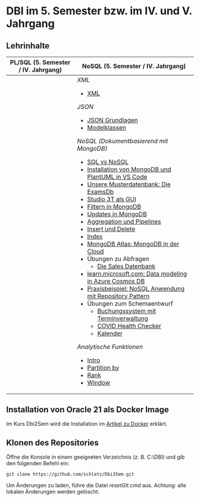 # DBI im 5. Semester bzw. im IV. und V. Jahrgang

## Lehrinhalte

<table>
  <thead>
    <tr>
      <th>PL/SQL (5. Semester / IV. Jahrgang)</th>
      <th>NoSQL (5. Semester / IV. Jahrgang)</th>
    </tr>
  </thead>
  <tbody>
    <tr>
    </tr>
    <tr>
      <td>
      </td>
      <td>
        <em>XML</em>
        <ul>
          <li> <a href="11_XML/README.md">XML</a></li>
        </ul>
        <em>JSON</em>
        <ul>
          <li> <a href="12_JSON/01_Intro.md">JSON Grundlagen</a></li>
          <li> <a href="12_JSON/02_Modelklassen.md">Modelklassen</a></li>
        </ul>
        <em> NoSQL (Dokumentbasierend mit MongoDB)</em>
        <ul>
          <li> <a href="13_NoSQL/01_Sql_vs_Nosql.md">SQL vs NoSQL</a></li>
          <li> <a href="13_NoSQL/02_Mongodb_Install.md">Installation von MongoDB und PlantUML in VS Code</a></li>
          <li> <a href="13_NoSQL/03_MongoDb_Examsdb.md">Unsere Musterdatenbank: Die ExamsDb</a></li>
          <li> <a href="13_NoSQL/04_Studio3T.md">Studio 3T als GUI</a></li>
          <li> <a href="13_NoSQL/05_MongoDb_Find.md">Filtern in MongoDB</a></li>
          <li> <a href="13_NoSQL/06_MongoDb_Update.md">Updates in MongoDB</a></li>
          <li> <a href="13_NoSQL/07_MongoDb_Aggregate.md">Aggregation und Pipelines</a></li>
          <li> <a href="13_NoSQL/08_MongoDb_InsertDelete.md">Insert und Delete</a></li>
          <li> <a href="13_NoSQL/09_MongoDb_Index.md">Index</a></li>
          <li> <a href="13_NoSQL/10_MongoDb_Atlas.md">MongoDB Atlas: MongoDB in der Cloud</a></li>          
          <li>
            Übungen zu Abfragen
            <ul>
              <li><a href="13_NoSQL/Uebungen/SalesDb/README.md">Die Sales Datenbank</a></li>
            </ul>
          </li>
          <li> <a href="https://learn.microsoft.com/en-us/azure/cosmos-db/nosql/modeling-data">learn.microsoft.com: Data
              modeling in Azure Cosmos DB</a></li>
          <li> <a href="13_NoSQL/Projekt%20Pruefungsverwaltung">Praxisbeispiel: NoSQL Anwendung mit Repository
              Pattern</a></li>
          <li>
            Übungen zum Schemaentwurf
            <ul>
              <li><a href="13_NoSQL/Uebungen%20Modelling/Terminverwaltung.md">Buchungssystem mit Terminverwaltung</a>
              </li>
              <li><a href="13_NoSQL/Uebungen%20Modelling/HealthChecker.md">COVID Health Checker</a></li>
              <li><a href="13_NoSQL/Uebungen%20Modelling/Kalender.md">Kalender</a></li>
            </ul>
          </li>
        </ul>
        <em>Analytische Funktionen</em>
        <ul>
          <li><a href="02_Analytical%20Functions/README.md">Intro</a></li>
          <li><a href="02_Analytical%20Functions/01_Partitioning.md">Partition by</a></li>
          <li><a href="02_Analytical%20Functions/02_Rank.md">Rank</a></li>
          <li><a href="02_Analytical%20Functions/03_Window.md">Window</a></li>
        </ul>
      </td>
    </tr>
  </tbody>
</table>

## Installation von Oracle 21 als Docker Image

Im Kurs Dbi2Sem wird die Installation im
[Artikel zu Docker](https://github.com/schletz/Dbi2Sem/blob/master/01_OracleVM/03_Docker/README.md)
erklärt.

## Klonen des Repositories

Öffne die Konsole in einem geeigneten Verzeichnis (z. B. C:\DBI) und gib den folgenden Befehl ein:
```text
git clone https://github.com/schletz/Dbi3Sem.git
```

Um Änderungen zu laden, führe die Datei *resetGit.cmd* aus. Achtung: alle lokalen Änderungen werden
gelöscht.

